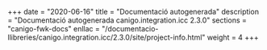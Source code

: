 +++
date        = "2020-06-16"
title       = "Documentació autogenerada"
description = "Documentació autogenerada canigo.integration.icc 2.3.0"
sections    = "canigo-fwk-docs"
enllac		= "/documentacio-llibreries/canigo.integration.icc/2.3.0/site/project-info.html"
weight      = 4
+++
